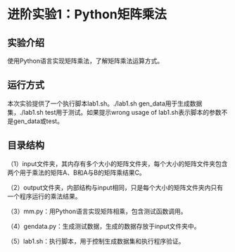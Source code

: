 # 进阶实验1：Python矩阵乘法

## 实验介绍

使用Python语言实现矩阵乘法，了解矩阵乘法运算方式。

## 运行方式
本次实验提供了一个执行脚本lab1.sh。./lab1.sh gen_data用于生成数据集，./lab1.sh test用于测试。如果提示wrong usage of lab1.sh表示脚本的参数不是gen_data或test。

## 目录结构



（1）input文件夹，其内存有多个大小的矩阵文件夹，每个大小的矩阵文件夹包含两个用于乘法的矩阵A、B和A与B的矩阵乘结果C。

（2）output文件夹，内部结构与input相同，只是每个大小的矩阵文件夹内只有一个程序运行的乘法结果。

（3）mm.py：用Python语言实现矩阵相乘，包含测试函数调用。

（4）gendata.py：生成测试数据，生成的数据存放于input文件夹中。

（5）lab1.sh：执行脚本，用于控制生成数据集和执行程序验证。

